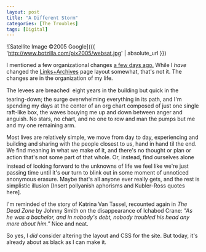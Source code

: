 ```yaml
---
layout: post
title: "A Different Storm"
categories: [The Troubles]
tags: [Digital]
---
```



![Satellite Image &copy;2005 Google]({{ 'http://www.botzilla.com/pix2005/websat.jpg' | absolute_url }})


I mentioned a few organizational changes <a href="/blog/archives/000413.html">a few days ago.</a> While I <i>have</i> changed the <a href="/blog/archives.html">Links+Archives</a> page layout somewhat, that's not it. The changes are in the organization of my life.

<!--more-->
The levees are breached &#151; eight years in the building but quick in the tearing-down; the surge overwhelming everything in its path, and I'm spending my days at the center of an org chart composed of just one single raft-like box, the waves bouying me up and down between anger and anguish. No stars, no chart, and no one to row and man the pumps but me and my one remaining arm.

Most lives are relatively simple, we move from day to day,  experiencing and building and sharing with the people closest to us, hand in hand til the end. We find meaning in what we make of it, and there's no thought or plan or action that's not some part of that whole. Or, instead,  find ourselves alone &#151;  instead of looking forward to the unknowns of life we feel like we're just passing time until it's our turn to blink out in some moment of unnoticed anonymous erasure. Maybe that's all anyone ever really gets, and the rest is simplistic illusion [Insert pollyanish aphorisms and Kubler-Ross quotes here]. 

I'm reminded of the story of Katrina Van Tassel, recounted again in <cite>The Dead Zone</cite> by Johnny Smith on the disappearance of Ichabod Crane: <i>"As he was a bachelor, and in nobody's debt, nobody troubled his head any more about him."</i> Nice and neat.

So yes, I <i>did</i> consider altering the layout and CSS for the site. But today, it's already about as black as I can make it.
